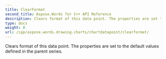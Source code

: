 ```yaml
---
title: ClearFormat
second_title: Aspose.Words for C++ API Reference
description: Clears format of this data point. The properties are set to the default values defined in the parent series. 
type: docs
weight: 0
url: /cpp/aspose.words.drawing.charts/chartdatapoint/clearformat/
---
```


Clears format of this data point. The properties are set to the default values defined in the parent series. 

